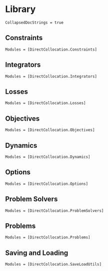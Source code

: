 #  Library

```@meta
CollapsedDocStrings = true
```

## Constraints
```@autodocs
Modules = [DirectCollocation.Constraints]
```

## Integrators
```@autodocs
Modules = [DirectCollocation.Integrators]
``` 

## Losses
```@autodocs
Modules = [DirectCollocation.Losses]
```

## Objectives
```@autodocs
Modules = [DirectCollocation.Objectives]
```

## Dynamics
```@autodocs
Modules = [DirectCollocation.Dynamics]
```

## Options
```@autodocs
Modules = [DirectCollocation.Options]
```

## Problem Solvers
```@autodocs
Modules = [DirectCollocation.ProblemSolvers]
```

## Problems
```@autodocs
Modules = [DirectCollocation.Problems]
```

## Saving and Loading
```@autodocs
Modules = [DirectCollocation.SaveLoadUtils]
```

